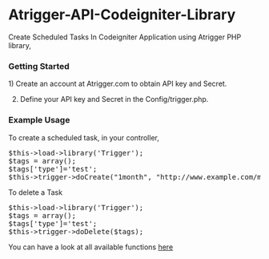 Atrigger-API-Codeigniter-Library
================================

Create Scheduled Tasks In Codeigniter Application using Atrigger PHP library, 

<h3>Getting Started</h3>
1) Create an account at Atrigger.com to obtain API key and Secret.

2) Define your API key and Secret in the Config/trigger.php.

<h3>Example Usage</h3>
To create a scheduled task, in your controller,

<pre>
$this->load->library('Trigger');
$tags = array();
$tags['type']='test';
$this->trigger->doCreate("1month", "http://www.example.com/myTask?something", $tags);
</pre>

To delete a Task
<pre>
$this->load->library('Trigger');
$tags = array();
$tags['type']='test';
$this->trigger->doDelete($tags);
</pre>
You can have a look at all available functions <a href="http://atrigger.com/docs/wiki/14/library-php">here</a>
